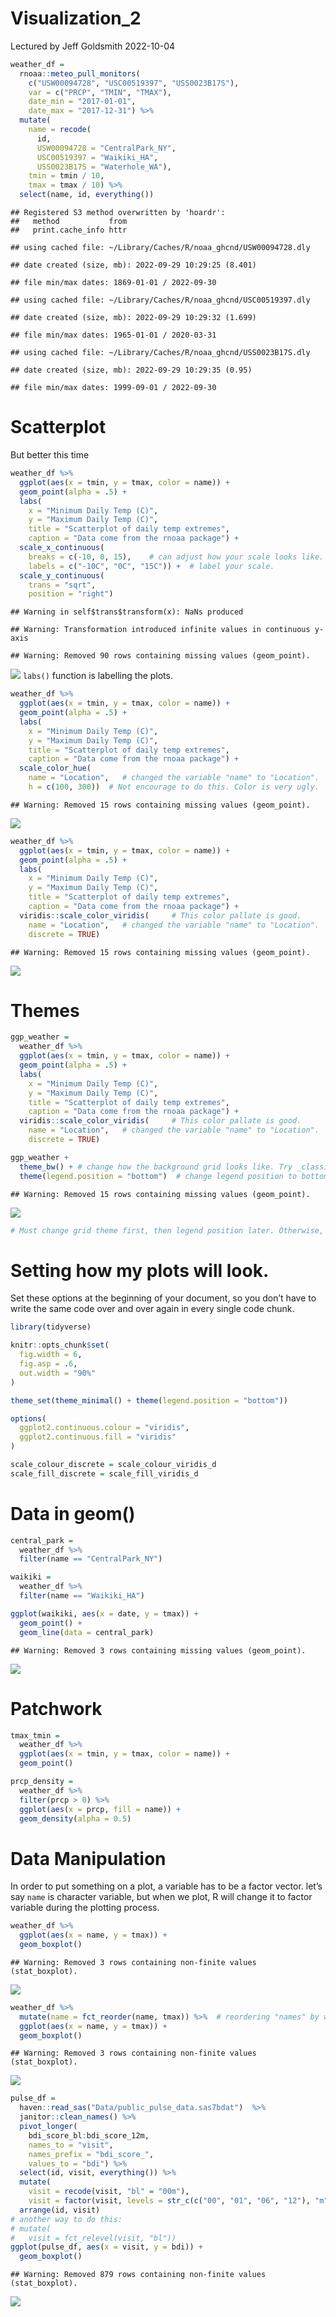 Visualization_2
================
Lectured by Jeff Goldsmith
2022-10-04

``` r
weather_df = 
  rnoaa::meteo_pull_monitors(
    c("USW00094728", "USC00519397", "USS0023B17S"),
    var = c("PRCP", "TMIN", "TMAX"), 
    date_min = "2017-01-01",
    date_max = "2017-12-31") %>%
  mutate(
    name = recode(
      id, 
      USW00094728 = "CentralPark_NY", 
      USC00519397 = "Waikiki_HA",
      USS0023B17S = "Waterhole_WA"),
    tmin = tmin / 10,
    tmax = tmax / 10) %>%
  select(name, id, everything())
```

    ## Registered S3 method overwritten by 'hoardr':
    ##   method           from
    ##   print.cache_info httr

    ## using cached file: ~/Library/Caches/R/noaa_ghcnd/USW00094728.dly

    ## date created (size, mb): 2022-09-29 10:29:25 (8.401)

    ## file min/max dates: 1869-01-01 / 2022-09-30

    ## using cached file: ~/Library/Caches/R/noaa_ghcnd/USC00519397.dly

    ## date created (size, mb): 2022-09-29 10:29:32 (1.699)

    ## file min/max dates: 1965-01-01 / 2020-03-31

    ## using cached file: ~/Library/Caches/R/noaa_ghcnd/USS0023B17S.dly

    ## date created (size, mb): 2022-09-29 10:29:35 (0.95)

    ## file min/max dates: 1999-09-01 / 2022-09-30

# Scatterplot

But better this time

``` r
weather_df %>% 
  ggplot(aes(x = tmin, y = tmax, color = name)) + 
  geom_point(alpha = .5) +
  labs(
    x = "Minimum Daily Temp (C)",
    y = "Maximum Daily Temp (C)",
    title = "Scatterplot of daily temp extremes",
    caption = "Data come from the rnoaa package") +
  scale_x_continuous(
    breaks = c(-10, 0, 15),    # can adjust how your scale looks like.
    labels = c("-10C", "0C", "15C")) +  # label your scale.
  scale_y_continuous(
    trans = "sqrt", 
    position = "right")
```

    ## Warning in self$trans$transform(x): NaNs produced

    ## Warning: Transformation introduced infinite values in continuous y-axis

    ## Warning: Removed 90 rows containing missing values (geom_point).

![](Visualization_2_files/figure-gfm/plot%201-1.png)<!-- --> `labs()`
function is labelling the plots.

``` r
weather_df %>% 
  ggplot(aes(x = tmin, y = tmax, color = name)) + 
  geom_point(alpha = .5) +
  labs(
    x = "Minimum Daily Temp (C)",
    y = "Maximum Daily Temp (C)",
    title = "Scatterplot of daily temp extremes",
    caption = "Data come from the rnoaa package") +
  scale_color_hue(
    name = "Location",   # changed the variable "name" to "Location".
    h = c(100, 300))  # Not encourage to do this. Color is very ugly.
```

    ## Warning: Removed 15 rows containing missing values (geom_point).

![](Visualization_2_files/figure-gfm/plot%202-1.png)<!-- -->

``` r
weather_df %>% 
  ggplot(aes(x = tmin, y = tmax, color = name)) + 
  geom_point(alpha = .5) +
  labs(
    x = "Minimum Daily Temp (C)",
    y = "Maximum Daily Temp (C)",
    title = "Scatterplot of daily temp extremes",
    caption = "Data come from the rnoaa package") +
  viridis::scale_color_viridis(     # This color pallate is good.
    name = "Location",   # changed the variable "name" to "Location".
    discrete = TRUE)
```

    ## Warning: Removed 15 rows containing missing values (geom_point).

![](Visualization_2_files/figure-gfm/viridis%20color-1.png)<!-- -->

# Themes

``` r
ggp_weather = 
  weather_df %>% 
  ggplot(aes(x = tmin, y = tmax, color = name)) + 
  geom_point(alpha = .5) +
  labs(
    x = "Minimum Daily Temp (C)",
    y = "Maximum Daily Temp (C)",
    title = "Scatterplot of daily temp extremes",
    caption = "Data come from the rnoaa package") +
  viridis::scale_color_viridis(     # This color pallate is good.
    name = "Location",   # changed the variable "name" to "Location".
    discrete = TRUE)
```

``` r
ggp_weather + 
  theme_bw() + # change how the background grid looks like. Try _classic, _minimal, etc.
  theme(legend.position = "bottom")  # change legend position to bottom.
```

    ## Warning: Removed 15 rows containing missing values (geom_point).

![](Visualization_2_files/figure-gfm/legend%20position-1.png)<!-- -->

``` r
# Must change grid theme first, then legend position later. Otherwise, theme position would not change.
```

# Setting how my plots will look.

Set these options at the beginning of your document, so you don’t have
to write the same code over and over again in every single code chunk.

``` r
library(tidyverse)

knitr::opts_chunk$set(
  fig.width = 6,
  fig.asp = .6,
  out.width = "90%"
)

theme_set(theme_minimal() + theme(legend.position = "bottom"))

options(
  ggplot2.continuous.colour = "viridis",
  ggplot2.continuous.fill = "viridis"
)

scale_colour_discrete = scale_colour_viridis_d
scale_fill_discrete = scale_fill_viridis_d
```

# Data in geom()

``` r
central_park = 
  weather_df %>% 
  filter(name == "CentralPark_NY")

waikiki = 
  weather_df %>% 
  filter(name == "Waikiki_HA")

ggplot(waikiki, aes(x = date, y = tmax)) +
  geom_point() +
  geom_line(data = central_park)
```

    ## Warning: Removed 3 rows containing missing values (geom_point).

![](Visualization_2_files/figure-gfm/unnamed-chunk-1-1.png)<!-- -->

# Patchwork

``` r
tmax_tmin = 
  weather_df %>% 
  ggplot(aes(x = tmin, y = tmax, color = name)) +
  geom_point()

prcp_density =
  weather_df %>% 
  filter(prcp > 0) %>% 
  ggplot(aes(x = prcp, fill = name)) +
  geom_density(alpha = 0.5)
```

# Data Manipulation

In order to put something on a plot, a variable has to be a factor
vector. let’s say `name` is character variable, but when we plot, R will
change it to factor variable during the plotting process.

``` r
weather_df %>% 
  ggplot(aes(x = name, y = tmax)) +
  geom_boxplot()
```

    ## Warning: Removed 3 rows containing non-finite values (stat_boxplot).

![](Visualization_2_files/figure-gfm/unnamed-chunk-3-1.png)<!-- -->

``` r
weather_df %>% 
  mutate(name = fct_reorder(name, tmax)) %>%  # reordering "names" by which has the lowest tmax comes first.
  ggplot(aes(x = name, y = tmax)) +
  geom_boxplot()
```

    ## Warning: Removed 3 rows containing non-finite values (stat_boxplot).

![](Visualization_2_files/figure-gfm/unnamed-chunk-4-1.png)<!-- -->

``` r
pulse_df =
  haven::read_sas("Data/public_pulse_data.sas7bdat")  %>% 
  janitor::clean_names() %>% 
  pivot_longer(
    bdi_score_bl:bdi_score_12m,
    names_to = "visit", 
    names_prefix = "bdi_score_",
    values_to = "bdi") %>%
  select(id, visit, everything()) %>%
  mutate(
    visit = recode(visit, "bl" = "00m"),
    visit = factor(visit, levels = str_c(c("00", "01", "06", "12"), "m"))) %>%
  arrange(id, visit)
# another way to do this:
# mutate(
#   visit = fct_relevel(visit, "bl"))
ggplot(pulse_df, aes(x = visit, y = bdi)) + 
  geom_boxplot()
```

    ## Warning: Removed 879 rows containing non-finite values (stat_boxplot).

![](Visualization_2_files/figure-gfm/unnamed-chunk-5-1.png)<!-- -->
